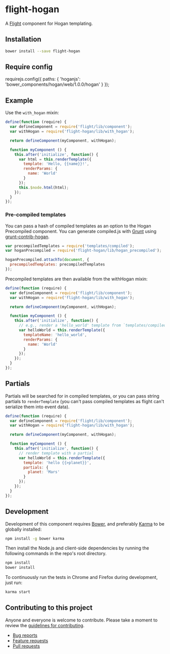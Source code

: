 # flight-hogan

A [Flight](https://github.com/flightjs/flight) component for Hogan templating.

## Installation

```bash
bower install --save flight-hogan
```

## Require config

requirejs.config({
  paths: {
    'hoganjs': 'bower_components/hogan/web/1.0.0/hogan'
  }
});

## Example

Use the `with_hogan` mixin:

```javascript
define(function (require) {
  var defineComponent = require('flight/lib/component');
  var withHogan = require('flight-hogan/lib/with_hogan');

  return defineComponent(myComponent, withHogan);

  function myComponent () {
    this.after('initialize', function() {
      var html = this.renderTemplate({
        template: 'Hello, {{name}}!',
        renderParams: {
          name: 'World'
        }
      });
      this.$node.html(html);
    });
  }
});
```

### Pre-compiled templates

You can pass a hash of compiled templates as an option to the Hogan Precompiled component. You can generate
compiled.js with [Grunt](http://gruntjs.com/) using [grunt-contrib-hogan](https://github.com/vanetix/grunt-contrib-hogan).

```javascript
var precompiledTemplates = require('templates/compiled');
var hoganPrecompiled = require('flight-hogan/lib/hogan_precompiled');

hoganPrecompiled.attachTo(document, {
  precompiledTemplates: precompiledTemplates
});
```

Precompiled templates are then available from the withHogan mixin:

```javascript
define(function (require) {
  var defineComponent = require('flight/lib/component');
  var withHogan = require('flight-hogan/lib/with_hogan');

  return defineComponent(myComponent, withHogan);

  function myComponent () {
    this.after('initialize', function() {
      // e.g., render a 'hello_world' template from `templates/compiled.js`
      var helloWorld = this.renderTemplate({
        templateName: 'hello_world',
        renderParams: {
          name: 'World'
        }
      });
    });
  }
});
```

## Partials

Partials will be searched for in compiled templates, or you can pass string partials to `renderTemplate` (you can't pass compiled templates as flight can't serialize them into event data).

```javascript
define(function (require) {
  var defineComponent = require('flight/lib/component');
  var withHogan = require('flight-hogan/lib/with_hogan');

  return defineComponent(myComponent, withHogan);

  function myComponent () {
    this.after('initialize', function() {
      // render template with a partial
      var helloWorld = this.renderTemplate({
        template: 'hello {{>planet}}',
        partials: {
          planet: 'Mars'
        }
      });
    });
  }
});
```
## Development

Development of this component requires [Bower](http://bower.io), and preferably
[Karma](http://karma-runner.github.io) to be globally installed:

```bash
npm install -g bower karma
```

Then install the Node.js and client-side dependencies by running the following
commands in the repo's root directory.

```bash
npm install
bower install
```

To continuously run the tests in Chrome and Firefox during development, just run:

```bash
karma start
```

## Contributing to this project

Anyone and everyone is welcome to contribute. Please take a moment to
review the [guidelines for contributing](CONTRIBUTING.md).

* [Bug reports](CONTRIBUTING.md#bugs)
* [Feature requests](CONTRIBUTING.md#features)
* [Pull requests](CONTRIBUTING.md#pull-requests)
